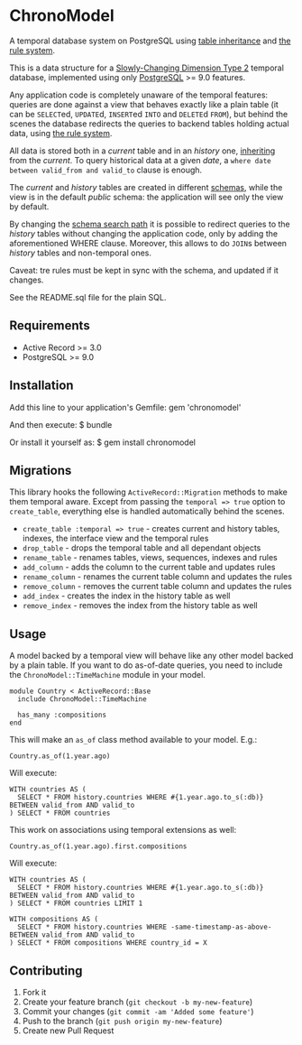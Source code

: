 # ChronoModel

A temporal database system on PostgreSQL using
[table inheritance](http://www.postgresql.org/docs/9.0/static/ddl-inherit.html) and
[the rule system](http://www.postgresql.org/docs/9.0/static/rules-update.html).

This is a data structure for a [Slowly-Changing Dimension Type 2](http://en.wikipedia.org/wiki/Slowly_changing_dimension#Type_2)
temporal database, implemented using only [PostgreSQL](http://www.postgresql.org) >= 9.0 features.

Any application code is completely unaware of the temporal features: queries
are done against a view that behaves exactly like a plain table (it can be
`SELECT`ed, `UPDATE`d, `INSERT`ed `INTO` and `DELETE`d `FROM`), but behind the
scenes the database redirects the queries to backend tables holding actual
data, using [the rule system](http://www.postgresql.org/docs/9.0/static/rules-update.html).

All data is stored both in a _current_ table and in an _history_ one,
[inheriting](http://www.postgresql.org/docs/9.0/static/ddl-inherit.html) from
the _current_. To query historical data at a given _date_, a `where date
between valid_from and valid_to` clause is enough.

The _current_ and _history_ tables are created in different
[schemas](http://www.postgresql.org/docs/9.0/static/ddl-schemas.html), while
the view is in the default _public_ schema: the application will see only the
view by default.

By changing the [schema search path](http://www.postgresql.org/docs/9.0/static/ddl-schemas.html#DDL-SCHEMAS-PATH)
it is possible to redirect queries to the _history_ tables without changing
the application code, only by adding the aforementioned WHERE clause.
Moreover, this allows to do `JOIN`s between _history_ tables and non-temporal
ones.

Caveat: tre rules must be kept in sync with the schema, and updated if it
changes.

See the README.sql file for the plain SQL.


## Requirements

* Active Record >= 3.0
* PostgreSQL >= 9.0


## Installation

Add this line to your application's Gemfile:
    gem 'chronomodel'

And then execute:
    $ bundle

Or install it yourself as:
    $ gem install chronomodel


## Migrations

This library hooks the following `ActiveRecord::Migration` methods to make
them temporal aware. Except from passing the `temporal => true` option to
`create_table`, everything else is handled automatically behind the scenes.

 * `create_table :temporal => true` - creates current and history tables,
      indexes, the interface view and the temporal rules
 * `drop_table`    - drops the temporal table and all dependant objects
 * `rename_table`  - renames tables, views, sequences, indexes and rules
 * `add_column`    - adds the column to the current table and updates rules
 * `rename_column` - renames the current table column and updates the rules
 * `remove_column` - removes the current table column and updates the rules
 * `add_index`     - creates the index in the history table as well
 * `remove_index`  - removes the index from the history table as well

## Usage

A model backed by a temporal view will behave like any other model backed by a
plain table. If you want to do as-of-date queries, you need to include the
`ChronoModel::TimeMachine` module in your model.

    module Country < ActiveRecord::Base
      include ChronoModel::TimeMachine

      has_many :compositions
    end

This will make an `as_of` class method available to your model. E.g.:

    Country.as_of(1.year.ago)

Will execute:

    WITH countries AS (
      SELECT * FROM history.countries WHERE #{1.year.ago.to_s(:db)} BETWEEN valid_from AND valid_to
    ) SELECT * FROM countries

This work on associations using temporal extensions as well:

    Country.as_of(1.year.ago).first.compositions

Will execute:

    WITH countries AS (
      SELECT * FROM history.countries WHERE #{1.year.ago.to_s(:db)} BETWEEN valid_from AND valid_to
    ) SELECT * FROM countries LIMIT 1

    WITH compositions AS (
      SELECT * FROM history.countries WHERE -same-timestamp-as-above- BETWEEN valid_from AND valid_to
    ) SELECT * FROM compositions WHERE country_id = X

## Contributing

 1. Fork it
 2. Create your feature branch (`git checkout -b my-new-feature`)
 3. Commit your changes (`git commit -am 'Added some feature'`)
 4. Push to the branch (`git push origin my-new-feature`)
 5. Create new Pull Request
